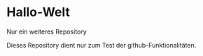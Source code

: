 # Hallo-Welt
Nur ein weiteres Repository

Dieses Repository dient nur zum Test der github-Funktionalitäten.


